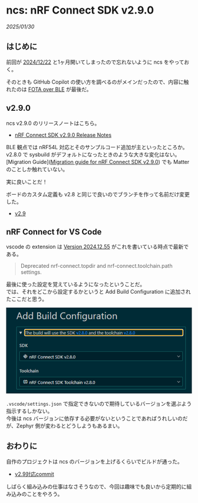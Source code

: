 # ncs: nRF Connect SDK v2.9.0

_2025/01/30_

## はじめに

前回が [2024/12/22](https://blog.hirokuma.work/2024/12/20241222-ncs.html) と1ヶ月開いてしまったので忘れないように ncs をやっておく。

そのときも GitHub Copilot の使い方を調べるのがメインだったので、内容に触れたのは [FOTA over BLE](https://blog.hirokuma.work/2024/12/20241208-ncs.html) が最後だ。

## v2.9.0

ncs v2.9.0 のリリースノートはこちら。

* [nRF Connect SDK v2.9.0 Release Notes](https://docs.nordicsemi.com/bundle/ncs-latest/page/nrf/releases_and_maturity/releases/release-notes-2.9.0.html)

BLE 観点では nRF54L 対応とそのサンプルコード追加が主といったところか。  
v2.8.0 で sysbuild がデフォルトになったときのような大きな変化はない。
[Migration Guide]([Migration guide for nRF Connect SDK v2.9.0](https://docs.nordicsemi.com/bundle/ncs-latest/page/nrf/releases_and_maturity/migration/migration_guide_2.9.html)) でも Matter のことしか触れていない。

実に良いことだ！

ボードのカスタム定義も v2.8 と同じで良いのでブランチを作って名前だけ変更した。

* [v2.9](https://github.com/hirokuma/ncs-custom-board/tree/e183741cd0622ee81abcacf8777572eb9d8c731f)

## nRF Connect for VS Code

vscode の extension は [Version 2024.12.55](https://docs.nordicsemi.com/bundle/nrf-connect-vscode/page/release_notes/connect/2024.12.55.html) がこれを書いている時点で最新である。  

> Deprecated nrf-connect.topdir and nrf-connect.toolchain.path settings. 

最後に使った設定を覚えているようになったということだ。  
では、それをどこから設定するかというと Add Build Configuration に追加されたここだと思う。

![image](images/20250130a-1.png)

`.vscode/settings.json` で指定できないので期待しているバージョンを選ぶよう指示するしかない。  
今後は ncs バージョンに依存する必要がないということであればうれしいのだが、Zephyr 側が変わるとどうしようもあるまい。

## おわりに

自作のプロジェクトは ncs のバージョンを上げるくらいでビルドが通った。

* [v2.9対応commit](https://github.com/hirokuma/ncs-recv-sb1602/commit/d87041a66f6933b2ed50f499a545f07a9fd0a5c0)

しばらく組み込みの仕事はなさそうなので、今回は趣味でも良いから定期的に組み込みのことをやろう。
